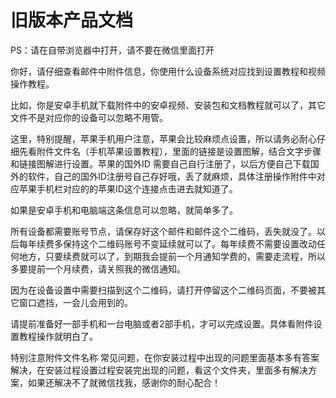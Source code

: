 # 旧版本产品文档

PS：请在自带浏览器中打开，请不要在微信里面打开

你好，请仔细查看邮件中附件信息，你使用什么设备系统对应找到设置教程和视频操作教程。

比如，你是安卓手机就下载附件中的安卓视频、安装包和文档教程就可以了，其它文件不是对应你的设备可以忽略不用管。

这里，特别提醒，苹果手机用户注意，苹果会比较麻烦点设置，所以请务必耐心仔细先看附件文件名（手机苹果设置教程），里面的链接是设置图解，结合文字步骤和链接图解进行设置。苹果的国外ID 需要自己自行注册了，以后方便自己下载国外的软件，自己的国外ID注册号自己存好哦，丢了就麻烦，具体注册操作附件中对应苹果手机栏对应的的苹果ID这个连接点击进去就知道了。

如果是安卓手机和电脑端这条信息可以忽略，就简单多了。

所有设备都需要账号节点，请保存好这个邮件和邮件这个二维码，丢失就没了。以后每年续费多保持这个二维码账号不变延续就可以了。每年续费不需要设置改动任何地方，只要续费就可以了，到期我会提前一个月通知学费的，需要走流程，所以多要提前一个月续费，请关照我的微信通知。

因为在设备设置中需要扫描到这个二维码，请打开停留这个二维码页面，不要被其它窗口遮挡，一会儿会用到的。

请提前准备好一部手机和一台电脑或者2部手机，才可以完成设置。具体看附件设置教程操作就明白了。

特别注意附件文件名称 常见问题，在你安装过程中出现的问题里面基本多有答案解决，在安装过程设置过程安装完出现的问题，看这个文件夹，里面多有解决方案，如果还解决不了就微信找我，感谢你的耐心配合！

